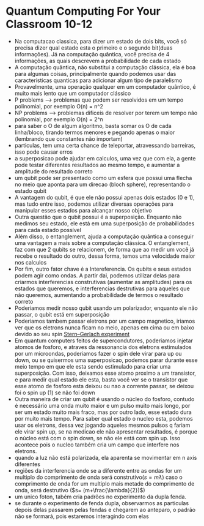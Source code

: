 # Quantum Computing For Your Classroom 10-12
* Na computacao classica, para dizer um estado de dois bits, você só precisa dizer qual estado esta o primeiro e o segundo bit(duas informações). Já na computação quântica, você precisa de 4 informações, as quais descrevem a probabilidade de cada estado
* A computação quântica, não substitui a computação clássica, ela é boa para algumas coisas, principalmente quando podemos usar das caracteristicas quanticas para adicionar algum tipo de paralelismo
* Provavelmente, uma operação qualquer em um computador quântico, é muito mais lento que um computador clássico
* P problems --> problemas que podem ser resolvidos em um tempo polinomial, por exemplo O(n) = n^2
* NP problems --> problemas dificeis de resolver por terem um tempo não polinomial, por exemplo O(n) = 2^n
* para saber o O de algum algoritmo, basta somar os O de cada linha/bloco, tirando termos menores e pegando apenas o maior (lembrando que constantes não importam)
* particulas, tem uma certa chance de teleportar, atravessando barreiras, isso pode causar erros 
* a superposicao pode ajudar em calculos, uma vez que com ela, a gente pode testar diferentes resultados ao mesmo tempo, e aumentar a amplitude do resultado correto
* um qubit pode ser presentado como um esfera que possui uma flecha no meio que aponta para um direcao (bloch sphere), representando o estado qubit
* A vantagem do qubit, é que ele não possui apenas dois estados (0 e 1), mas tudo entre isso, podemos utilizar diversas operações para manipular esses estados para alcançar nosso objetivo
* Outra questão que o qubit possui é a superposição. Enquanto não medimos seu estado, ele está em uma superposição de probabilidades para cada estado possível
* Além disso, o entanglement, ajuda a computação quântica a conseguir uma vantagem a mais sobre a computação clássica. O entanglement, faz com que 2 qubits se relacionem, de forma que ao medir um você já recebe o resultado do outro,  dessa forma, temos uma velocidade maior nos calculos
* Por fim, outro fator chave é a Intereferencia. Os qubits e seus estados podem agir como ondas. A partir dai, podemos utilizar delas para criarmos interferencias construtivas (aumentar as amplitudes) para os estados que queremos, e interferencias destrutivas para aqueles que não queremos, aumentando a probabilidade de termos o resultado correto
* Poderiamos medir nosso qubit usando um polarizador, enquanto ele não passar, o qubit está em superposição
* Poderiamos tambem passar eletrons por um campo magnetico, iriamos ver que os eletrons nunca ficam no meio, apenas em cima ou em baixo devido ao seu spin
[Stern–Gerlach experiment](https://upload.wikimedia.org/wikipedia/commons/transcoded/9/9e/Quantum_spin_and_the_Stern-Gerlach_experiment.ogv/Quantum_spin_and_the_Stern-Gerlach_experiment.ogv.480p.vp9.webm)
* Em quantum computers feitos de supercondutores, poderiamos injetar atomos de fosforo, e atraves da ressonancia dos eletrons estimulados por um microondas, poderiamos fazer o spin dele virar para up ou down, ou se quisermos uma superposicao, podemos parar durante esse meio tempo em que ele esta sendo estimulado para criar uma superposição. Com isso, deixamos esse atomo proximo a um transistor, e para medir qual estado ele esta,  basta você ver se o transistor que esse atomo de fosforo esta deixou ou nao a corrente passar, se deixou foi o spin up (1) se não foi down
* Outra maneira de criar um qubit é usando o núcleo do fosforo, contudo é necessário uma onda muito maior e um pulso muito mais longo, por ser um estado muito mais fraco, mas por outro lado, esse estado dura por muito mais tempo. Para saber qual estado o nucleo esta, podemos usar os eletrons, dessa vez jogando aqueles mesmos pulsos q fariam ele virar spin up, se na medicao ele não apresentar resultados, é porque o núcleo está com o spin down, se não ele está com spin up. Isso acontece pois o nucleo também cria um campo que interfere nos eletrons.
* quando a luz não está polarizada, ela aparenta se movimentar em n axis diferentes
* regiões da interferencia onde se a diferente entre as ondas for um multiplo do comprimento de onda será construtivo($s= m \lambda$) caso o comprimento de onda for um multiplo mais metade do comprimento de onda, será destrutivo ($s= (m+\frac{\lambda}{2})$)
* um unico foton, tabém cria padrões no experimento da dupla fenda. 
* se durante o experimento de fenda dupla, observarmos as particulas depois delas passarem pelas fendas e chegarem ao anteparo, o padrão não se formará, pois estaremos interagindo com elas
